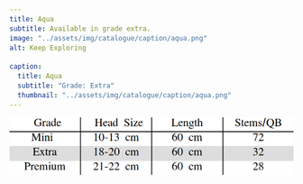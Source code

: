 ```yaml
---
title: Aqua
subtitle: Available in grade extra.
image: "../assets/img/catalogue/caption/aqua.png"
alt: Keep Exploring

caption: 
  title: Aqua
  subtitle: "Grade: Extra"
  thumbnail: "../assets/img/catalogue/caption/aqua.png"
---
```



![sizes](/assets/img/catalogue/sizes.png)


<!-- 

| Grade | Head Size | Length | Stems/QB |
|-------|-----------|--------|----------|
| Extra |  18-20 cm | 60 cm  |    32    |

| Grade | Head Size | Length | Stems/QB |
|---|---|---|---|
| Extra | 18-20 cm | 60 cm | 32 |
| Premium | 21-22 cm | 60 cm | 28 |

| Grade | Head Size | Length | Stems/QB |
|---|---|---|---|
| Mini | 10-13 cm | 60 cm | 72 | -->